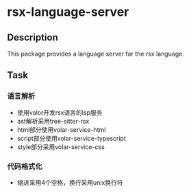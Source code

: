 # rsx-language-server

## Description

This package provides a language server for the rsx language.

## Task

### 语言解析

- 使用valor开发rsx语言的lsp服务
- ast解析采用tree-sitter-rsx
- html部分使用volar-service-html
- script部分使用volar-service-typescript
- style部分采用volar-service-css

### 代码格式化

- 缩进采用4个空格，换行采用unix换行符

